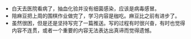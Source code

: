 - 白天去医院看病了，抽血化验并没有细菌感染，应该是病毒感冒。
- 陪麻豆把上周的围棋作业做完了，学习内容是枷吃。麻豆比之前有进步了。
- 虽然很困，但是还是坚持写完了一篇推送。写的过程有时很兴奋，有时也觉得内容不连贯，或者一个重要的内容无法表达出真谛而觉得遗憾。
